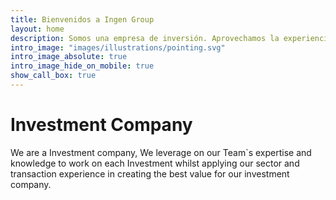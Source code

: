 ```yaml
---
title: Bienvenidos a Ingen Group
layout: home
description: Somos una empresa de inversión. Aprovechamos la experiencia y el conocimiento de nuestro equipo para trabajar en cada inversión mientras aplicamos nuestra experiencia sectorial y transaccional para crear el mejor valor para nuestra empresa de inversión.
intro_image: "images/illustrations/pointing.svg"
intro_image_absolute: true
intro_image_hide_on_mobile: true
show_call_box: true
---
```


# Investment Company

We are a Investment company, We leverage on our Team`s expertise and knowledge to work on each Investment whilst applying our sector and transaction experience in creating the best value for our investment company.